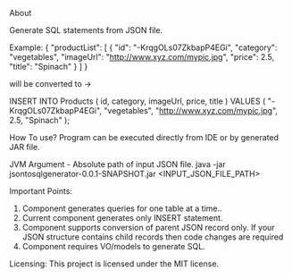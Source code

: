 About

Generate SQL statements from JSON file.

Example:
{
 "productList": [
 	{
 		"id": "-KrqgOLs07ZkbapP4EGi",
 		"category": "vegetables",
 		"imageUrl": "http://www.xyz.com/mypic.jpg",
 		"price": 2.5,
 		"title": "Spinach"
 	}
 ]
}

will be converted to ->

INSERT INTO Products ( id, category, imageUrl, price, title ) 
  VALUES ( "-KrqgOLs07ZkbapP4EGi", "vegetables", "http://www.xyz.com/mypic.jpg", 2.5, "Spinach" );</code>


How To use?
Program can be executed directly from IDE or by generated JAR file.

JVM Argument - Absolute path of input JSON file.
java -jar jsontosqlgenerator-0.0.1-SNAPSHOT.jar <INPUT_JSON_FILE_PATH>

Important Points:
1. Component generates queries for one table at a time..
2. Current component generates only INSERT statement.
3. Component supports conversion of parent JSON record only. If your JSON structure contains child records then code changes are required 
4. Component requires VO/models to generate SQL. 

Licensing:
This project is licensed under the MIT license.
